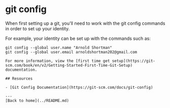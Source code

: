 # git config

When first setting up a git, you'll need to work with the git config commands in order to set up your identity. 

For example, your identity can be set up with the commands such as:

```
git config --global user.name "Arnold Shortman"
git config --global user.email arnoldshortman202@gmail.com
```

```
For more information, view the [first time get setup](https://git-scm.com/book/en/v2/Getting-Started-First-Time-Git-Setup) documentation.
```
```
## Resources

- [Git Config Documentation](https://git-scm.com/docs/git-config)

---
[Back to home](../README.md)